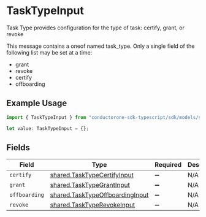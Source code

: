 # TaskTypeInput

Task Type provides configuration for the type of task: certify, grant, or revoke

This message contains a oneof named task_type. Only a single field of the following list may be set at a time:
  - grant
  - revoke
  - certify
  - offboarding


## Example Usage

```typescript
import { TaskTypeInput } from "conductorone-sdk-typescript/sdk/models/shared";

let value: TaskTypeInput = {};
```

## Fields

| Field                                                                                     | Type                                                                                      | Required                                                                                  | Description                                                                               |
| ----------------------------------------------------------------------------------------- | ----------------------------------------------------------------------------------------- | ----------------------------------------------------------------------------------------- | ----------------------------------------------------------------------------------------- |
| `certify`                                                                                 | [shared.TaskTypeCertifyInput](../../../sdk/models/shared/tasktypecertifyinput.md)         | :heavy_minus_sign:                                                                        | N/A                                                                                       |
| `grant`                                                                                   | [shared.TaskTypeGrantInput](../../../sdk/models/shared/tasktypegrantinput.md)             | :heavy_minus_sign:                                                                        | N/A                                                                                       |
| `offboarding`                                                                             | [shared.TaskTypeOffboardingInput](../../../sdk/models/shared/tasktypeoffboardinginput.md) | :heavy_minus_sign:                                                                        | N/A                                                                                       |
| `revoke`                                                                                  | [shared.TaskTypeRevokeInput](../../../sdk/models/shared/tasktyperevokeinput.md)           | :heavy_minus_sign:                                                                        | N/A                                                                                       |